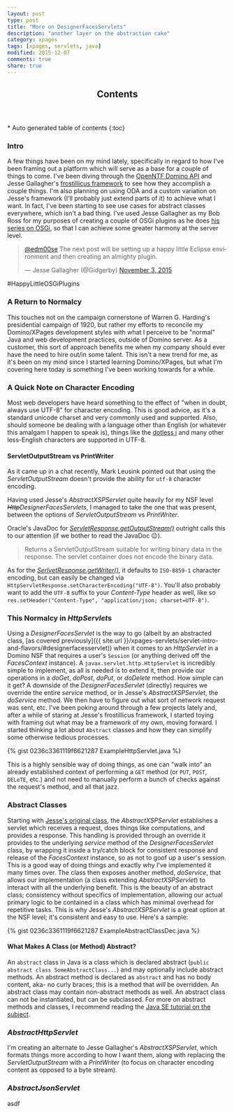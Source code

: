 ```yaml
---
layout: post
type: post
title: "More on DesignerFacesServlets"
description: "another layer on the abstraction cake"
category: xpages
tags: [xpages, servlets, java]
modified: 2015-12-07
comments: true
share: true
---
```


<!-- auto-magic TOC! -->
<section>
  <header data-toggle="tooltip" title="it's dangerous to go alone, take this">
    <h2>Contents</h2>
  </header>
<div id="drawer" markdown="1">
*  Auto generated table of contents
{:toc}
</div>
</section>

### Intro
A few things have been on my mind lately, specifically in regard to how I've been framing out a platform which will serve as a base for a couple of things to come. I've been diving through the [OpenNTF Domino API](https://openntf.org/main.nsf/project.xsp?r=project/OpenNTF%20Domino%20API) and Jesse Gallagher's [frostillicus framework](https://github.com/jesse-gallagher/XPages-Scaffolding) to see how they accomplish a couple things. I'm also planning on using ODA and a custom variation on Jesse's framework (I'll probably just extend parts of it) to achieve what I want. In fact, I've been starting to see use cases for abstract classes everywhere, which isn't a bad thing. I've used Jesse Gallagher as my Bob Ross for my purposes of creating a couple of OSGi plugins as he does [his series on OSGi](https://frostillic.us/blog/posts/99CE7CC2CBC3C9DA85257EF200408B6E), so that I can achieve some greater harmony at the server level.

<blockquote class="twitter-tweet" data-partner="tweetdeck"><p lang="en" dir="ltr"><a href="https://twitter.com/edm00se">@edm00se</a> The next post will be setting up a happy little Eclipse environment and then creating an almighty plugin.</p>&mdash; Jesse Gallagher (@Gidgerby) <a href="https://twitter.com/Gidgerby/status/661540529948205057">November 3, 2015</a></blockquote>
<script async src="//platform.twitter.com/widgets.js" charset="utf-8"></script>

&#35;HappyLittleOSGiPlugins

### A Return to Normalcy
This touches not on the campaign cornerstone of Warren G. Harding's presidential campaign of 1920, but rather my efforts to reconcile my Domino/XPages development styles with what I perceive to be "normal" Java and web development practices, outside of Domino server.
As a customer, this sort of approach benefits me when my company should ever have the need to hire out/in some talent. This isn't a new trend for me, as it's been on my mind since I started learning Domino/XPages, but what I'm covering here today is something I've been working towards for a while.

### A Quick Note on Character Encoding
Most web developers have heard something to the effect of "when in doubt, always use UTF-8" for character encoding. This is good advice, as it's a standard unicode charset and very commonly used and supported. Also, should someone be dealing with a language other than English (or whatever this amalgam I happen to speak is), things like the [dotless i](https://en.wikipedia.org/wiki/Dotted_and_dotless_I) and many other less-English characters are supported in UTF-8.

#### ServletOutputStream vs PrintWriter
As it came up in a chat recently, Mark Leusink pointed out that using the _ServletOutputStream_ doesn't provide the ability for `utf-8` character encoding.

Having used Jesse's _AbstractXSPServlet_ quite heavily for my NSF level _<s>Http</s>DesignerFacesServlets_, I managed to take the one that was present, between the options of _ServletOutputStream_ vs _PrintWriter_.

Oracle's JavaDoc for [_ServletResponse.getOutputStream()_](http://docs.oracle.com/javaee/6/api/javax/servlet/ServletResponse.html#getOutputStream()) outright calls this to our attention (if we bother to read the JavaDoc :wink:).
> Returns a ServletOutputStream suitable for writing binary data in the response. The servlet container does not encode the binary data.

As for the [_SerlvetResponse.getWriter()_](http://docs.oracle.com/javaee/6/api/javax/servlet/ServletResponse.html#getWriter()), it defaults to `ISO-8859-1` character encoding, but can easily be changed via `HttpServletResponse.setCharacterEncoding("UTF-8")`. You'll also probably want to add the `UTF-8` suffix to your _Content-Type_ header as well, like so `res.setHeader("Content-Type", "application/json; charset=UTF-8")`.

### This Normalcy in *HttpServlet*s
Using a _DesignerFacesServlet_ is the way to go (albeit by an abstracted class, [as covered previously]({{ site.url }}/xpages-servlets/servlet-intro-and-flavors/#designerfacesservlet)) when it comes to an _HttpServlet_ in a Domino NSF that requires a user's `Session` (or anything derived off the _FacesContext_ instance).
A `javax.servlet.http.HttpServlet` is incredibly simple to implement, as all is needed is to extend it, then provide our operations in a _doGet_, _doPost_, _doPut_, or _doDelete_ method. How simple can it get? A downside of the _DesignerFacesServlet_ (directly) requires we override the entire _service_ method, or in Jesse's _AbstractXSPServlet_, the _doService_ method. We then have to figure out what sort of network request was sent, etc.
I've been poking around through a few projects lately and, after a while of staring at Jesse's frostillicus framework, I started toying with framing out what may be a framework of my own, moving forward. I started thinking a lot about `Abstract` classes and how they can simplify some otherwise tedious processes.

{% gist 0236c3361119f6621287 ExampleHttpServlet.java %}

This is a highly sensible way of doing things, as one can "walk into" an already established context of performing a `GET` method (or `PUT`, `POST`, `DELeTE`, etc.) and not need to manually perform a bunch of checks against the request's method, and all that jazz.

### Abstract Classes
Starting with [Jesse's original class](https://github.com/jesse-gallagher/XPages-Scaffolding/blob/master/frostillicus.framework/frostillicus.framework.plugin/src/main/java/frostillicus/xsp/servlet/AbstractXSPServlet.java), the _AbstractXSPServlet_ establishes a servlet which receives a request, does things like computations, and provides a response. This handling is provided through an override it provides to the underlying _service_ method of the _DesignerFacesServlet_ class, by wrapping it inside a try/catch block for consistent response and release of the _FacesContext_ instance, so as not to goof up a user's session. This is a good way of doing things and exactly why I've implemented it many times over. The class then exposes another method, _doService_, that allows our implementation (a class extending _AbstractXSPServlet_) to interact with all the underlying benefit. This is the beauty of an abstract class; consistency without specifics of implementation, allowing our actual primary logic to be contained in a class which has minimal overhead for repetitive tasks. This is why Jesse's _AbstractXSPServlet_ is a great option at the NSF level; it's consistent and easy to use. Here's a sample:

{% gist 0236c3361119f6621287 ExampleAbstractClassDec.java %}

#### What Makes A Class (or Method) Abstract?
An `abstract` class in Java is a class which is declared abstract (`public abstract class SomeAbstractClass...`) and may optionally include abstract methods. An abstract method is declared as `abstract` and has no body content, aka- no curly braces; this is a method that _will_ be overridden. An abstract class may contain non-abstract methods as well. An abstract class can not be instantiated, but can be subclassed. For more on abstract methods and classes, I recommend reading the [Java SE tutorial on the subject](https://docs.oracle.com/javase/tutorial/java/IandI/abstract.html).

### _AbstractHttpServlet_
I'm creating an alternate to Jesse Gallagher's _AbstractXSPServlet_, which formats things more according to how I want them, along with replacing the _ServletOutputStream_ with a _PrintWriter_ (to focus on character encoding content as opposed to a byte stream).

### _AbstractJsonServlet_
asdf